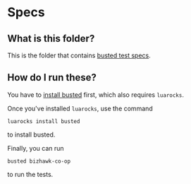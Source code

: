 # Specs

## What is this folder?

This is the folder that contains [busted test specs](https://olivinelabs.com/busted/#overview).

## How do I run these?

You have to [install busted](https://olivinelabs.com/busted/#usage) first, which also requires `luarocks`.

Once you've installed `luarocks`, use the command
```
luarocks install busted
```
to install busted.

Finally, you can run
```
busted bizhawk-co-op
```
to run the tests.